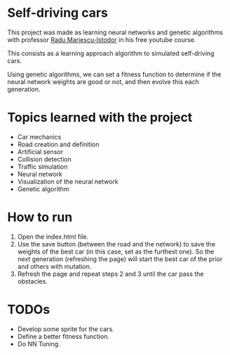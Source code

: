 # Self-driving cars

This project was made as learning neural networks and genetic algorithms with 
professor [Radu Mariescu-Istodor](https://radufromfinland.com/) in his free
youtube course.

This consists as a learning approach algorithm to simulated self-driving cars.

Using genetic algorithms, we can set a fitness function to determine if the 
neural network weights are good or not, and then evolve this each generation.

# Topics learned with the project

* Car mechanics
* Road creation and definition
* Artificial sensor
* Collision detection
* Traffic simulation
* Neural network
* Visualization of the neural network
* Genetic algorithm


# How to run

1. Open the index.html file.
2. Use the save button (between the road and the network) to save the weights 
of the best car (in this case, set as the furthest one). So the next generation 
(refreshing the page) will start the best car of the prior and others with 
mutation.
3. Refresh the page and repeat steps 2 and 3 until the car pass the obstacles.

# TODOs

* Develop some sprite for the cars.
* Define a better fitness function.
* Do NN Tuning.

